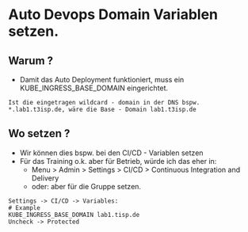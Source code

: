# Auto Devops Domain Variablen setzen. 

## Warum ? 

  * Damit das Auto Deployment funktioniert, muss ein KUBE_INGRESS_BASE_DOMAIN eingerichtet.

```
Ist die eingetragen wildcard - domain in der DNS bspw. *.lab1.t3isp.de, wäre die Base - Domain lab1.t3isp.de
```

## Wo setzen ? 

  * Wir können dies bspw. bei den CI/CD - Variablen setzen 
  * Für das Training o.k. aber für Betrieb, würde ich das eher in:
    * Menu > Admin > Settings > CI/CD > Continuous Integration and Delivery
    * oder: aber für die Gruppe setzen.

```
Settings -> CI/CD -> Variables:
# Example 
KUBE_INGRESS_BASE_DOMAIN lab1.tisp.de 
Uncheck -> Protected 

```
